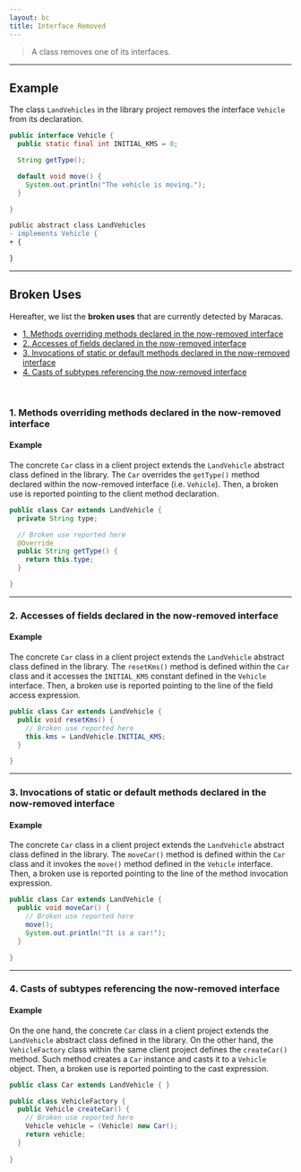 ```yaml
---
layout: bc
title: Interface Removed
---
```


> A class removes one of its interfaces.

---

## Example
The class `LandVehicles` in the library project removes the interface `Vehicle` from its declaration.

```java
public interface Vehicle {
  public static final int INITIAL_KMS = 0;

  String getType();

  default void move() {
    System.out.println("The vehicle is moving.");
  }

}
```

```diff
public abstract class LandVehicles
- implements Vehicle {
+ {

}
```

---

## Broken Uses
Hereafter, we list the **broken uses** that are currently detected by Maracas.   

- [1. Methods overriding methods declared in the now-removed interface](#case-1)
- [2. Accesses of fields declared in the now-removed interface](#case-2)
- [3. Invocations of static or default methods declared in the now-removed interface](#case-3)
- [4. Casts of subtypes referencing the now-removed interface](#case-4)

<br>

### 1. Methods overriding methods declared in the now-removed interface <a name="case-1"></a>

#### Example
The concrete `Car` class in a client project extends the `LandVehicle` abstract class defined in the library.
The `Car` overrides the `getType()` method declared within the now-removed interface (i.e. `Vehicle`).
Then, a broken use is reported pointing to the client method declaration.

```java
public class Car extends LandVehicle {
  private String type;

  // Broken use reported here
  @Override
  public String getType() {
    return this.type;
  }

}
```

---

### 2. Accesses of fields declared in the now-removed interface <a name="case-2"></a>

#### Example
The concrete `Car` class in a client project extends the `LandVehicle` abstract class defined in the library.
The `resetKms()` method is defined within the `Car` class and it accesses the `INITIAL_KMS` constant defined in the `Vehicle` interface.
Then, a broken use is reported pointing to the line of the field access expression.

```java
public class Car extends LandVehicle {
  public void resetKms() {
    // Broken use reported here
    this.kms = LandVehicle.INITIAL_KMS;
  }

}
```

---

### 3. Invocations of static or default methods declared in the now-removed interface <a name="case-3"></a>

#### Example
The concrete `Car` class in a client project extends the `LandVehicle` abstract class defined in the library.
The `moveCar()` method is defined within the `Car` class and it invokes the `move()` method defined in the `Vehicle` interface.
Then, a broken use is reported pointing to the line of the method invocation expression.

```java
public class Car extends LandVehicle {
  public void moveCar() {
    // Broken use reported here
    move();
    System.out.println("It is a car!");
  }

}
```

---

### 4. Casts of subtypes referencing the now-removed interface <a name="case-4"></a>

#### Example
On the one hand, the concrete `Car` class in a client project extends the `LandVehicle` abstract class defined in the library.
On the other hand, the `VehicleFactory` class within the same client project defines the `createCar()` method.
Such method creates a `Car` instance and casts it to a `Vehicle` object.
Then, a broken use is reported pointing to the cast expression.

```java
public class Car extends LandVehicle { }

public class VehicleFactory {
  public Vehicle createCar() {
    // Broken use reported here
    Vehicle vehicle = (Vehicle) new Car();
    return vehicle;
  }
  
}
```
